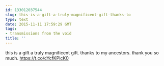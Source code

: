 ```yaml
---
id: 133012037544
slug: this-is-a-gift-a-truly-magnificent-gift-thanks-to
type: text
date: 2015-11-11 17:59:29 GMT
tags:
- transmissions from the void
title: ''
---
```

this is a gift a truly magnificent gift. thanks to my ancestors. thank you so much. https://t.co/cYcfKPlcK0